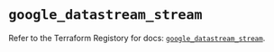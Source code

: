 # `google_datastream_stream`

Refer to the Terraform Registory for docs: [`google_datastream_stream`](https://registry.terraform.io/providers/hashicorp/google/4.71.0/docs/resources/datastream_stream).
